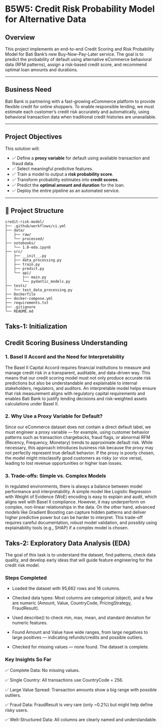
# B5W5: Credit Risk Probability Model for Alternative Data

## Overview

This project implements an end-to-end Credit Scoring and Risk Probability Model for Bati Bank’s new Buy-Now-Pay-Later service. The goal is to predict the probability of default using alternative eCommerce behavioral data (RFM patterns), assign a risk-based credit score, and recommend optimal loan amounts and durations.

---

## Business Need

Bati Bank is partnering with a fast-growing eCommerce platform to provide flexible credit for online shoppers. To enable responsible lending, we must estimate each customer’s credit risk accurately and automatically, using behavioral transaction data when traditional credit histories are unavailable.

---

## Project Objectives

This solution will:
- ✅ Define a **proxy variable** for default using available transaction and fraud data.
- ✅ Select meaningful predictive features.
- ✅ Train a model to output a **risk probability score**.
- ✅ Transform probability estimates into **credit scores**.
- ✅ Predict the **optimal amount and duration** for the loan.
- ✅ Deploy the entire pipeline as an automated service.

---
## 📂 Project Structure

```plaintext
credit-risk-model/
├── .github/workflows/ci.yml
├── data/
│   ├── raw/
│   └── processed/
├── notebooks/
│   └── 1.0-eda.ipynb
├── src/
│   ├── __init__.py
│   ├── data_processing.py
│   ├── train.py
│   ├── predict.py
│   └── api/
│       ├── main.py
│       └── pydantic_models.py
├── tests/
│   └── test_data_processing.py
├── Dockerfile 
├── docker-compose.yml
├── requirements.txt
├── .gitignore
└── README.md
```


## Taks-1: Initialization

## Credit Scoring Business Understanding

### 1. Basel II Accord and the Need for Interpretability

The Basel II Capital Accord requires financial institutions to measure and manage credit risk in a transparent, auditable, and data-driven way. This means that our credit scoring model must not only produce accurate risk predictions but also be understandable and explainable to internal stakeholders, regulators, and auditors. An interpretable model helps ensure that risk measurement aligns with regulatory capital requirements and enables Bati Bank to justify lending decisions and risk-weighted assets calculations under Basel II.

### 2. Why Use a Proxy Variable for Default?

Since our eCommerce dataset does not contain a direct default label, we must engineer a proxy variable — for example, using customer behavior patterns such as transaction chargebacks, fraud flags, or abnormal RFM (Recency, Frequency, Monetary) trends to approximate default risk. While necessary, this approach introduces business risk because the proxy may not perfectly represent true default behavior. If the proxy is poorly chosen, the model might misclassify good customers as risky (or vice versa), leading to lost revenue opportunities or higher loan losses.

### 3. Trade-offs: Simple vs. Complex Models

In regulated environments, there is always a balance between model performance and interpretability. A simple model like Logistic Regression with Weight of Evidence (WoE) encoding is easy to explain and audit, which aligns well with Basel II compliance. However, it may underperform on complex, non-linear relationships in the data. On the other hand, advanced models like Gradient Boosting can capture hidden patterns and deliver higher predictive power but can be harder to interpret. This trade-off requires careful documentation, robust model validation, and possibly using explainability tools (e.g., SHAP) if a complex model is chosen.



## Taks-2: Exploratory Data Analysis (EDA)

The goal of this task is to understand the dataset, find patterns, check data quality, and develop early ideas that will guide feature engineering for the credit risk model.

### Steps Completed

- Loaded the dataset with 95,662 rows and 16 columns.

- Checked data types: Most columns are categorical (object), and a few are numeric (Amount, Value, CountryCode, PricingStrategy, FraudResult).

- Used describe() to check min, max, mean, and standard deviation for numeric features.

- Found Amount and Value have wide ranges, from large negatives to large positives — indicating refunds/credits and possible outliers.

- Checked for missing values — none found. The dataset is complete.

### Key Insights So Far

✅ Complete Data: No missing values.

✅ Single Country: All transactions use CountryCode = 256.

✅ Large Value Spread: Transaction amounts show a big range with possible outliers.

✅ Fraud Data: FraudResult is very rare (only ~0.2%) but might help define risky users.

✅ Well-Structured Data: All columns are clearly named and understandable.

